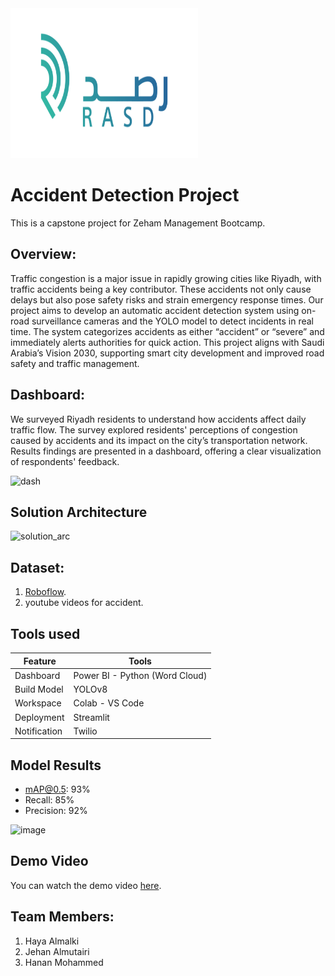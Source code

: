 <img src="https://github.com/Haya-Almalki/AccidentDetectionProject/blob/main/Demo/logo.png?raw=true" alt="Logo" width="300" height="240">


# Accident Detection Project
This is a capstone project for Zeham Management Bootcamp.
## Overview:
Traffic congestion is a major issue in rapidly growing cities like Riyadh, with traffic accidents being a key contributor. These accidents not only cause delays but also pose safety risks and strain emergency response times. Our project aims to develop an automatic accident detection system using on-road surveillance cameras and the YOLO model to detect incidents in real time. The system categorizes accidents as either “accident” or “severe” and immediately alerts authorities for quick action. This project aligns with Saudi Arabia’s Vision 2030, supporting smart city development and improved road safety and traffic management.
## Dashboard:
We surveyed Riyadh residents to understand how accidents affect daily traffic flow. The survey explored residents' perceptions of congestion caused by accidents and its impact on the city’s transportation network. Results findings are presented in a dashboard, offering a clear visualization of respondents' feedback.

![dash](https://github.com/user-attachments/assets/5e412427-157d-49d6-bed0-f2125030f791)

## Solution Architecture
![solution_arc](https://github.com/user-attachments/assets/8cf80308-a9e2-4b80-9f94-f03ecafaabc3)


## Dataset:
1. [Roboflow](https://universe.roboflow.com/accident-test-set/accident-test-set/dataset/4).
2. youtube videos for accident.

## Tools used

| Feature       | Tools                        |
|---------------|------------------------------|
| Dashboard     | Power BI - Python (Word Cloud) |
| Build Model   | YOLOv8                       |
| Workspace     | Colab - VS Code             |
| Deployment    | Streamlit                   |
| Notification  | Twilio                      |


## Model Results
- mAP@0.5: 93%
- Recall: 85%
- Precision: 92%

![image](https://github.com/user-attachments/assets/9a97d309-ec47-462c-a4ee-3c3f32256f68)

## Demo Video
You can watch the demo video [here](https://github.com/Haya-Almalki/AccidentDetectionProject/blob/main/Demo/Demo.mp4).


## Team Members:
1. Haya Almalki
2. Jehan Almutairi
3. Hanan Mohammed


